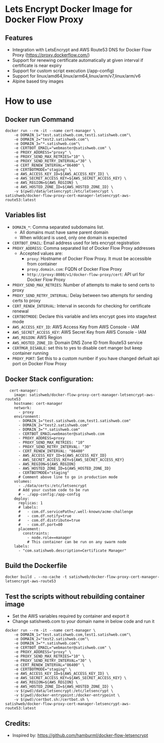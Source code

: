 # Lets Encrypt Docker Image for Docker Flow Proxy

## Features
- Integration with LetsEncrypt and AWS Route53 DNS for Docker Flow Proxy (https://proxy.dockerflow.com/)
- Support for renewing certificate automatically at given interval if certificate is near expiry
- Support for custom script execution (/app-config)
- Support for linux/amd64,linux/arm64,linux/arm/v7,linux/arm/v6
- Alpine based tiny images

# How to use
## Docker run Command
```
docker run --rm -it --name cert-manager \
    -e DOMAIN_1="test.satishweb.com,test1.satishweb.com"\
    -e DOMAIN_2="test2.satishweb.com"\
    -e DOMAIN_3="*.satishweb.com"\
    -e CERTBOT_EMAIL="webmaster@satishweb.com" \
    -e PROXY_ADDRESS="proxy" \
    -e PROXY_SEND_MAX_RETRIES="10" \
    -e PROXY_SEND_RETRY_INTERVAL="30" \
    -e CERT_RENEW_INTERVAL="86400" \
    -e CERTBOTMODE="staging" \
    -e AWS_ACCESS_KEY_ID=${AWS_ACCESS_KEY_ID} \
    -e AWS_SECRET_ACCESS_KEY=${AWS_SECRET_ACCESS_KEY} \
    -e AWS_REGION=${AWS_REGION} \
    -e AWS_HOSTED_ZONE_ID=${AWS_HOSTED_ZONE_ID} \
    -v $(pwd)/data/letsencrypt:/etc/letsencrypt \
satishweb/docker-flow-proxy-cert-manager-letsencrypt-aws-route53:latest
```

## Variables list
- `DOMAIN_*`: Comma separated subdomains list.
  - All domains must have same parent domain
  - When wildcard is used, only one domain is expected
- `CERTBOT_EMAIL`: Email address used for lets encrypt registration
- `PROXY_ADDRESS`: Comma separated list of Docker Flow Proxy addresses
  - Accepted values are:
    - `proxy`: Hostname of Docker Flow Proxy. It must be accessible from container
    - `proxy.domain.com`: FQDN of Docker Flow Proxy
    - `http://proxy:8080/v1/docker-flow-proxy/cert`: API url for Docker Flow Proxy
- `PROXY_SEND_MAX_RETRIES`: Number of attempts to make to send certs to proxy
- `PROXY_SEND_RETRY_INTERVAL`: Delay between two attempts for sending certs to proxy
- `CERT_RENEW_INTERVAL`: Interval in seconds for checking for certificate renewal
- `CERTBOTMODE`: Declare this variable and lets encrypt goes into stage/test mode
- `AWS_ACCESS_KEY_ID`: AWS Access Key from AWS Console - IAM
- `AWS_SECRET_ACCESS_KEY`: AWS Secret Key from AWS Console - IAM
- `AWS_REGION`: AWS Region
- `AWS_HOSTED_ZONE_ID`: Domain DNS Zone ID from Route53 service
- `CERTMGR_DISABLE`: set this to yes to disable cert manger but keep container running
- `PROXY_PORT`: Set this to a custom number if you have changed defualt api port on Docker Flow Proxy

## Docker Stack configuration:

```
  cert-manager:
    image: satishweb/docker-flow-proxy-cert-manager-letsencrypt-aws-route53
    hostname: cert-manager
    network:
      - proxy
    environment:
      - DOMAIN_1="test.satishweb.com,test1.satishweb.com"
      - DOMAIN_2="test2.satishweb.com"
      - DOMAIN_3="*.satishweb.com"
      - CERTBOT_EMAIL=webmaster@satishweb.com
      - PROXY_ADDRESS=proxy
      - PROXY_SEND_MAX_RETRIES: "10"
      - PROXY_SEND_RETRY_INTERVAL: "30"
      - CERT_RENEW_INTERVAL: "86400"
      - AWS_ACCESS_KEY_ID=${AWS_ACCESS_KEY_ID}
      - AWS_SECRET_ACCESS_KEY=${AWS_SECRET_ACCESS_KEY}
      - AWS_REGION=${AWS_REGION}
      - AWS_HOSTED_ZONE_ID=${AWS_HOSTED_ZONE_ID}
      - CERTBOTMODE="staging"
      # Comment above line to go in production mode
    volumes:
      - ./data/certs:/etc/letsencrypt
      # Add your custom code to be run 
      # - ./app-config:/app-config
    deploy:
      replicas: 1
      # labels:
      #   - com.df.servicePath=/.well-known/acme-challenge
      #   - com.df.notify=true
      #   - com.df.distribute=true
      #   - com.df.port=80
      placement:
        constraints:
          - node.role==manager
          # This container can be run on any swarm node
    labels:
      - "com.satishweb.description=Certificate Manager"
```

## Build the Dockerfile
```
docker build . --no-cache -t satishweb/docker-flow-proxy-cert-manager-letsencrypt-aws-route53
```

## Test the scripts without rebuilding container image
- Set the AWS variables required by container and export it
- Change satishweb.com to your domain name in below code and run it
```
docker run --rm -it --name cert-manager \
    -e DOMAIN_1="test.satishweb.com,test1.satishweb.com"\
    -e DOMAIN_2="test2.satishweb.com"\
    -e DOMAIN_3="*.satishweb.com"\
    -e CERTBOT_EMAIL="webmaster@satishweb.com" \
    -e PROXY_ADDRESS="proxy" \
    -e PROXY_SEND_MAX_RETRIES="10" \
    -e PROXY_SEND_RETRY_INTERVAL="30" \
    -e CERT_RENEW_INTERVAL="86400" \
    -e CERTBOTMODE="staging" \
    -e AWS_ACCESS_KEY_ID=${AWS_ACCESS_KEY_ID} \
    -e AWS_SECRET_ACCESS_KEY=${AWS_SECRET_ACCESS_KEY} \
    -e AWS_REGION=${AWS_REGION} \
    -e AWS_HOSTED_ZONE_ID=${AWS_HOSTED_ZONE_ID} \
    -v $(pwd)/data/letsencrypt:/etc/letsencrypt \
    -v $(pwd)/docker-entrypoint:/docker-entrypoint \
    -v $(pwd)/certbot.sh:/certbot.sh \
satishweb/docker-flow-proxy-cert-manager-letsencrypt-aws-route53:latest
```

## Credits:
- Inspired by: https://github.com/hamburml/docker-flow-letsencrypt